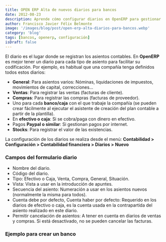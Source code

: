 ```yaml
---
title: OPEN ERP Alta de nuevos diarios para bancos
date: 2012-08-23
description: Aprende cómo configurar diarios en OpenERP para gestionar de manera eficiente las transacciones contables de tu empresa, incluyendo bancos, ventas, compras y más.
author: Francisco Javier Félix Belmonte
image: '/images/blog/post/open-erp-alta-diarios-para-bancos.webp'
category: 'blog'
tags: [bancos, openerp, configuración]
isDraft: false
---
```


El diario es el lugar donde se registran los asientos contables. En **OpenERP** es mejor tener un diario para cada tipo de asiento para facilitar su codificación. Por ejemplo, es habitual que una compañía tenga definidos todos estos diarios:

- **General**: Para asientos varios: Nóminas, liquidaciones de impuestos, movimientos de capital, correcciones...
- **Ventas**: Para registrar las ventas (facturas de cliente).
- **Compras**: Para registrar las compras (facturas de proveedor).
- Uno para cada **banco/caja** con el que trabaje la compañía (se pueden crear fácilmente al ejecutar el asistente de creación del plan contable a partir de la plantilla).
- En **efectivo o caja**: Si se cobra/paga con dinero en efectivo.
- Pagos **Paypal o similar**: Si gestionan pagos por internet.
- **Stocks**: Para registrar el valor de las existencias.

La configuración de los diarios se realiza desde el menú:
**Contabilidad > Configuración > Contabilidad financiera > Diarios > Nuevo**

### Campos del formulario diario

- Nombre del diario.
- Código del diario.
- Tipo: Efectivo o Caja, Venta, Compra, General, Situación.
- Vista: Vista a usar en la introducción de apuntes.
- Secuencia del asiento: Numeración a usar en los asientos nuevos (normalmente la misma para todos).
- Cuenta debe por defecto, Cuenta haber por defecto: Requerido en los diarios de efectivo o caja, es la cuenta usada en la contrapartida del asiento realizado en este diario.
- Permitir cancelación de asientos: A tener en cuenta en diarios de ventas y compras. Si está desactivado, no se pueden cancelar las facturas.

### Ejemplo para crear un banco
